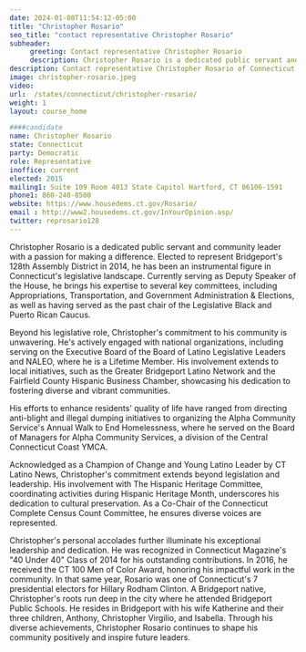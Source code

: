 ```yaml
---
date: 2024-01-08T11:54:12-05:00
title: "Christopher Rosario"
seo_title: "contact representative Christopher Rosario"
subheader:
     greeting: Contact representative Christopher Rosario
     description: Christopher Rosario is a dedicated public servant and community leader with a passion for making a difference. Elected to represent Bridgeport's 128th Assembly District in 2014, he has been an instrumental figure in Connecticut's legislative landscape.
description: Contact representative Christopher Rosario of Connecticut. Contact information for Christopher Rosario includes email address, phone number, and mailing address.
image: christopher-rosario.jpeg
video:
url:  /states/connecticut/christopher-rosario/
weight: 1
layout: course_home

####candidate
name: Christopher Rosario
state: Connecticut
party: Democratic
role: Representative
inoffice: current
elected: 2015
mailing1: Suite 109 Room 4013 State Capitol Hartford, CT 06106-1591
phone1: 860-240-8500
website: https://www.housedems.ct.gov/Rosario/
email : http://www2.housedems.ct.gov/InYourOpinion.asp/
twitter: reprosario128
---
```


Christopher Rosario is a dedicated public servant and community leader with a passion for making a difference. Elected to represent Bridgeport's 128th Assembly District in 2014, he has been an instrumental figure in Connecticut's legislative landscape. Currently serving as Deputy Speaker of the House, he brings his expertise to several key committees, including Appropriations, Transportation, and Government Administration & Elections, as well as having served as the past chair of the Legislative Black and Puerto Rican Caucus.

Beyond his legislative role, Christopher's commitment to his community is unwavering. He's actively engaged with national organizations, including serving on the Executive Board of the Board of Latino Legislative Leaders and NALEO, where he is a Lifetime Member. His involvement extends to local initiatives, such as the Greater Bridgeport Latino Network and the Fairfield County Hispanic Business Chamber, showcasing his dedication to fostering diverse and vibrant communities.

His efforts to enhance residents' quality of life have ranged from directing anti-blight and illegal dumping initiatives to organizing the Alpha Community Service's Annual Walk to End Homelessness, where he served on the Board of Managers for Alpha Community Services, a division of the Central Connecticut Coast YMCA.

Acknowledged as a Champion of Change and Young Latino Leader by CT Latino News, Christopher's commitment extends beyond legislation and leadership. His involvement with The Hispanic Heritage Committee, coordinating activities during Hispanic Heritage Month, underscores his dedication to cultural preservation. As a Co-Chair of the Connecticut Complete Census Count Committee, he ensures diverse voices are represented.

Christopher's personal accolades further illuminate his exceptional leadership and dedication. He was recognized in Connecticut Magazine's "40 Under 40" Class of 2014 for his outstanding contributions. In 2016, he received the CT 100 Men of Color Award, honoring his impactful work in the community. In that same year, Rosario was one of Connecticut's 7 presidential electors for Hillary Rodham Clinton. A Bridgeport native, Christopher's roots run deep in the city where he attended Bridgeport Public Schools. He resides in Bridgeport with his wife Katherine and their three children, Anthony, Christopher Virgilio, and Isabella. Through his diverse achievements, Christopher Rosario continues to shape his community positively and inspire future leaders.
